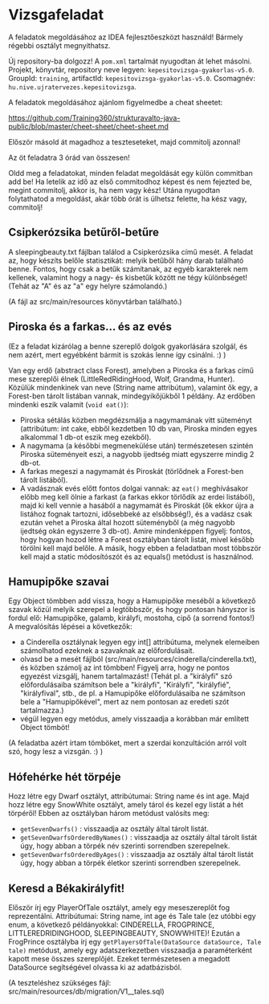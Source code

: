 # Vizsgafeladat

A feladatok megoldásához az IDEA fejlesztőeszközt használd!
Bármely régebbi osztályt megnyithatsz.

Új repository-ba dolgozz! A `pom.xml` tartalmát nyugodtan át lehet másolni.
Projekt, könyvtár, repository neve legyen: `kepesitovizsga-gyakorlas-v5.0`.
GroupId: `training`, artifactId: `kepesitovizsga-gyakorlas-v5.0`. Csomagnév: `hu.nive.ujratervezes.kepesitovizsga`.

A feladatok megoldásához ajánlom figyelmedbe a cheat sheetet:

https://github.com/Training360/strukturavalto-java-public/blob/master/cheet-sheet/cheet-sheet.md

Először másold át magadhoz a teszteseteket, majd commitolj azonnal!

Az öt feladatra 3 órád van összesen!

Oldd meg a feladatokat, minden feladat megoldását egy külön commitban
add be!
Ha letelik az idő az első commitodhoz képest és nem fejezted be, megint commitolj, akkor is,
ha nem vagy kész! Utána nyugodtan folytathatod a megoldást, akár több órát is
ülhetsz felette, ha kész vagy, commitolj!

## Csipkerózsika betűről-betűre

A sleepingbeauty.txt fájlban találod a Csipkerózsika című mesét. A feladat az, hogy készíts belőle statisztikát:
melyik betűből hány darab található benne. Fontos, hogy csak a betűk számítanak, az egyéb karakterek nem
kellenek, valamint hogy a nagy- és kisbetűk között ne tégy különbséget! (Tehát az "A" és az "a" egy helyre számolandó.)

(A fájl az src/main/resources könyvtárban található.)

## Piroska és a farkas... és az evés

(Ez a feladat kizárólag a benne szereplő dolgok gyakorlására szolgál, és nem azért, mert egyébként bármit is
szokás lenne így csinálni. :) )

Van egy erdő (abstract class Forest), amelyben a Piroska és a farkas című mese szereplői élnek (LittleRedRidingHood,
Wolf, Grandma, Hunter). Közülük mindenkinek van neve (String name attribútum), valamint ők egy, a Forest-ben tárolt listában vannak,
mindegyikőjükből 1 példány.
Az erdőben mindenki eszik valamit (`void eat()`):
- Piroska sétálás közben megdézsmálja a nagymamának vitt süteményt (attribútum: int cake, ebből kezdetben 10 db van, Piroska minden
  egyes alkalommal 1 db-ot eszik meg ezekből).
- A nagymama (a későbbi megmenekülése után) természetesen szintén Piroska süteményeit eszi, a nagyobb ijedtség miatt egyszerre mindig 2 db-ot.
- A farkas megeszi a nagymamát és Piroskát (törlődnek a Forest-ben tárolt listából).
- A vadásznak evés előtt fontos dolgai vannak: az `eat()` meghívásakor előbb meg kell ölnie a farkast (a farkas ekkor törlődik
  az erdei listából), majd ki kell vennie a hasából a nagymamát és Piroskát (ők ekkor újra a listához fognak tartozni, idősebbeké
  az elsőbbség!), és a vadász csak ezután vehet a Piroska által hozott süteményből (a még nagyobb ijedtség okán egyszerre 3 db-ot).
Amire mindenképpen figyelj: fontos, hogy hogyan hozod létre a Forest osztályban tárolt listát, mivel később törölni kell majd belőle. 
A másik, hogy ebben a feladatban most többször kell majd a static módosítószót és az equals() metódust is használnod.
  
## Hamupipőke szavai

Egy Object tömbben add vissza, hogy a Hamupipőke meséből a következő szavak közül melyik szerepel a legtöbbször,
és hogy pontosan hányszor is fordul elő: Hamupipőke, galamb, királyfi, mostoha, cipő (a sorrend fontos!)
A megvalósítás lépései a következők: 
- a Cinderella osztálynak legyen egy int[] attribútuma, melynek elemeiben számolhatod ezeknek a szavaknak az előfordulásait.
- olvasd be a mesét fájlból (src/main/resources/cinderella/cinderella.txt), és közben számolj az int tömbben! Figyelj arra,
  hogy ne pontos egyezést vizsgálj, hanem tartalmazást! (Tehát pl. a "királyfi" szó előfordulásaiba számítson bele
  a "királyfi", "Királyfi", "királyfié", "királyfival", stb., de pl. a Hamupipőke előfordulásaiba ne számítson bele
  a "Hamupipőkével", mert az nem pontosan az eredeti szót tartalmazza.)
- végül legyen egy metódus, amely visszaadja a korábban már említett Object tömböt!

(A feladatba azért írtam tömböket, mert a szerdai konzultáción arról volt szó, hogy lesz a vizsgán. :) )

## Hófehérke hét törpéje

Hozz létre egy Dwarf osztályt, attribútumai: String name és int age.
Majd hozz létre egy SnowWhite osztályt, amely tárol és kezel egy listát a hét törpéről! Ebben az osztályban
három metódust valósíts meg:
- `getSevenDwarfs()` : visszaadja az osztály által tárolt listát.
- `getSevenDwarfsOrderedByNames()` : visszaadja az osztály által tárolt listát úgy, hogy abban a törpék név szerinti sorrendben szerepelnek.
- `getSevenDwarfsOrderedByAges()` : visszaadja az osztály által tárolt listát úgy, hogy abban a törpék életkor szerinti sorrendben szerepelnek.

## Keresd a Békakirályfit!

Először írj egy PlayerOfTale osztályt, amely egy meseszereplőt fog reprezentálni. Attribútumai: String name, int age
és Tale tale (ez utóbbi egy enum, a következő példányokkal: CINDERELLA, FROGPRINCE, LITTLEREDRIDINGHOOD, SLEEPINGBEAUTY, SNOWWHITE)!
Ezután a FrogPrince osztályba írj egy `getPlayersOfTale(DataSource dataSource, Tale tale)` metódust, amely egy adatszerkezetben
visszaadja a paraméterként kapott mese összes szereplőjét. Ezeket természetesen a megadott DataSource segítségével olvassa
ki az adatbázisból.

(A teszteléshez szükséges fájl: src/main/resources/db/migration/V1__tales.sql)
